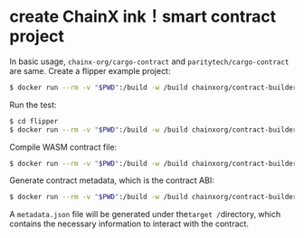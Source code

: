 # create ChainX ink！smart contract project

In basic usage, `chainx-org/cargo-contract` and   `paritytech/cargo-contract` are same.
Create a flipper example project:

```bash
$ docker run --rm -v "$PWD":/build -w /build chainxorg/contract-builder:v0.6.0 cargo contract new flipper
```

Run the test:

```bash
$ cd flipper
$ docker run --rm -v "$PWD":/build -w /build chainxorg/contract-builder:v0.6.0 cargo  +nightly test
```

Compile WASM contract file:

```bash
$ docker run --rm -v "$PWD":/build -w /build chainxorg/contract-builder:v0.6.0 cargo +nightly contract build
```

Generate contract metadata, which is the contract ABI:

```bash
$ docker run --rm -v "$PWD":/build -w /build chainxorg/contract-builder:v0.6.0 cargo  +nightly contract generate-metadata
```

A `metadata.json` file will be generated under the` target / `directory, which contains the necessary information to interact with the contract.